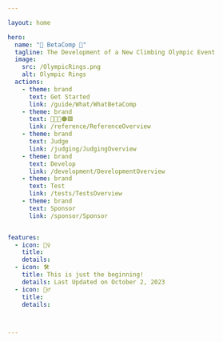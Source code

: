 ```yaml
---

layout: home

hero:
  name: "🔷 BetaComp 🔷"
  tagline: The Development of a New Climbing Olympic Event
  image:
    src: /OlympicRings.png
    alt: Olympic Rings
  actions:
    - theme: brand
      text: Get Started
      link: /guide/What/WhatBetaComp
    - theme: brand
      text: 🔷🔺💜🟠🟩
      link: /reference/ReferenceOverview
    - theme: brand
      text: Judge
      link: /judging/JudgingOverview    
    - theme: brand
      text: Develop
      link: /development/DevelopmentOverview
    - theme: brand
      text: Test
      link: /tests/TestsOverview
    - theme: brand
      text: Sponsor
      link: /sponsor/Sponsor


features:
  - icon: 🧗‍♀️
    title: 
    details: 
  - icon: 🛠️
    title: This is just the beginning!
    details: Last Updated on October 2, 2023
  - icon: 🧗‍♂️
    title: 
    details: 



---
```


